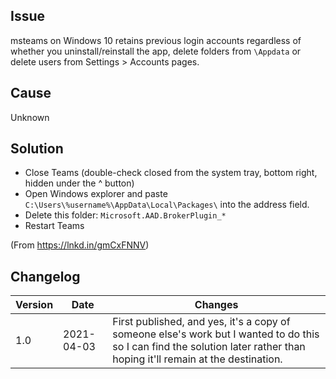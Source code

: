 ## Issue

msteams on Windows 10 retains previous login accounts regardless of whether you uninstall/reinstall the app, delete folders from `\Appdata` or delete users from Settings > Accounts pages.

## Cause

Unknown

## Solution

* Close Teams (double-check closed from the system tray, bottom right, hidden under the ^ button)
* Open Windows explorer and paste `C:\Users\%username%\AppData\Local\Packages\` into the address field.
* Delete this folder: `Microsoft.AAD.BrokerPlugin_*`
* Restart Teams

(From https://lnkd.in/gmCxFNNV)

## Changelog

| Version | Date | Changes |
|---|---|---|
| 1.0 | 2021-04-03 | First published, and yes, it's a copy of someone else's work but I wanted to do this so I can find the solution later rather than hoping it'll remain at the destination. |
